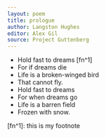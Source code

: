 ```yaml
---
layout: poem
title: prologue
author: Langston Hughes
editor: Alex Gil
source: Project Guttenberg
---
```


- Hold fast to dreams [fn^1]
- For if dreams die
- Life is a broken-winged bird
- That cannot fly.
- Hold fast to dreams
- For when dreams go
- Life is a barren field
- Frozen with snow.

[fn^1]: this is my footnote
